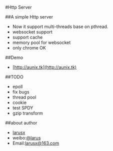 #Http Server

##A simple Http server
*	Now it support multi-threads base on pthread.	
*	websocket support
* support cache
* memory pool for websocket
* only chrome OK

##Demo
* [http://aunix.tk](http://aunix.tk)

##TODO
* epoll 
* fix bugs
* thread pool
* cookie
* test SPDY
* gzip transform

##about author
* [larusx](http://posix.sinaapp.com)
* weibo:[@larus](http://weibo.com/larus)
* Email:larusx@163.com
